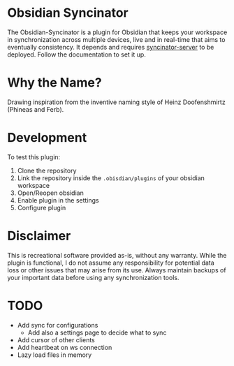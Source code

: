 # Obsidian Syncinator

The Obsidian-Syncinator is a plugin for Obsidian that keeps your workspace in synchronization across multiple devices, live and in real-time that aims to eventually consistency.
It depends and requires [syncinator-server](https://github.com/hiimjako/obsidian-live-syncinator-server) to be deployed. Follow the documentation to set it up.

# Why the Name?

Drawing inspiration from the inventive naming style of Heinz Doofenshmirtz (Phineas and Ferb).

# Development

To test this plugin:

1. Clone the repository
1. Link the repository inside the `.obisdian/plugins` of your obsidian workspace
1. Open/Reopen obsidian
1. Enable plugin in the settings
1. Configure plugin

# Disclaimer

This is recreational software provided as-is, without any warranty. While the plugin is functional, I do not assume any responsibility for potential data loss or other issues that may arise from its use. Always maintain backups of your important data before using any synchronization tools.

# TODO

- Add sync for configurations
    - Add also a settings page to decide what to sync
- Add cursor of other clients
- Add heartbeat on ws connection
- Lazy load files in memory
